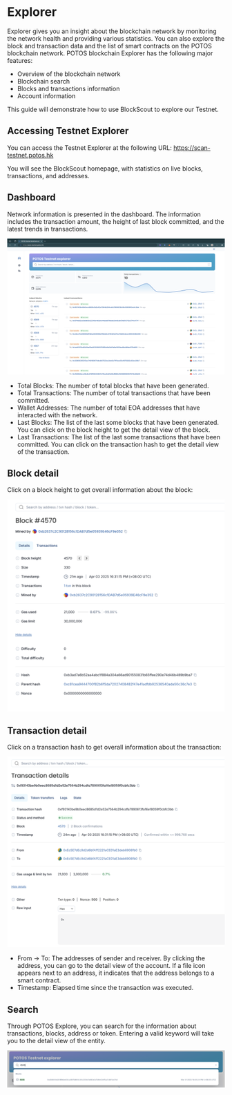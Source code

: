 # Explorer

Explorer gives you an insight about the blockchain network by monitoring the network health and providing various statistics. You can also explore the block and transaction data and the list of smart contracts on the POTOS blockchain network. POTOS blockchain Explorer has the following major features:

* Overview of the blockchain network
* Blockchain search
* Blocks and transactions information
* Account information

This guide will demonstrate how to use BlockScout to explore our Testnet.

## Accessing Testnet Explorer

You can access the Testnet Explorer at the following URL: https://scan-testnet.potos.hk

You will see the BlockScout homepage, with statistics on live blocks, transactions, and addresses.

## Dashboard

Network information is presented in the dashboard. The information includes the transaction amount, the height of last block committed, and the latest trends in transactions.

![](../_static/developer/blockscout.png)

* Total Blocks: The number of total blocks that have been generated.
* Total Transactions: The number of total transactions that have been committed.
* Wallet Addresses: The number of total EOA addresses that have interacted with the network.
* Last Blocks: The list of the last some blocks that have been generated. You can click on the block height to get the detail view of the block.
* Last Transactions: The list of the last some transactions that have been committed. You can click on the transaction hash to get the detail view of the transaction.

## Block detail

Click on a block height to get overall information about the block:

![](../_static/developer/blockscout-block.png)

## Transaction detail

Click on a transaction hash to get overall information about the transaction:

![](../_static/developer/blockscout-tx.png)

* From -&gt; To: The addresses of sender and receiver. By clicking the address, you can go to the detail view of the account. If a file icon appears next to an address, it indicates that the address belongs to a smart contract.
* Timestamp: Elapsed time since the transaction was executed.

## Search

Through POTOS Explore, you can search for the information about transactions, blocks, address or token. Entering a valid keyword will take you to the detail view of the entity.

![](../_static/developer/blockscout-search.png)

